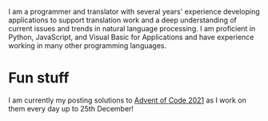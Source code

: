 <!--
**ljdyer/ljdyer** is a ✨ _special_ ✨ repository because its `README.md` (this file) appears on your GitHub profile. -->

I am a programmer and translator with several years' experience developing applications to support translation work and a deep understanding of current issues and trends in natural language processing. I am proficient in Python, JavaScript, and Visual Basic for Applications and have experience working in many other programming languages.

# Fun stuff

I am currently my posting solutions to <a href="\advent-of-code-2021">Advent of Code 2021</a> as I work on them every day up to 25th December!
